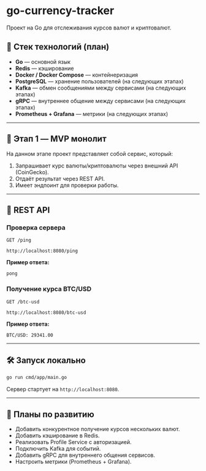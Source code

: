# go-currency-tracker

Проект на Go для отслеживания курсов валют и криптовалют.

## 🚀 Стек технологий (план)
- **Go** — основной язык
- **Redis** — кэширование
- **Docker / Docker Compose** — контейнеризация
- **PostgreSQL** — хранение пользователей (на следующих этапах)
- **Kafka** — обмен сообщениями между сервисами (на следующих этапах)
- **gRPC** — внутреннее общение между сервисами (на следующих этапах)
- **Prometheus + Grafana** — метрики (на следующих этапах)

---

## 📌 Этап 1 — MVP монолит

На данном этапе проект представляет собой сервис, который:
1. Запрашивает курс валюты/криптовалюты через внешний API (CoinGecko).
2. Отдаёт результат через REST API.
3. Имеет эндпоинт для проверки работы.

---

## 🔗 REST API

### Проверка сервера
```http
GET /ping
```
`http://localhost:8080/ping`

**Пример ответа:**
```
pong
```

### Получение курса BTC/USD
```http
GET /btc-usd
```
`http://localhost:8080/btc-usd`

**Пример ответа:**
```
BTC/USD: 29341.00
```

---

## 🛠 Запуск локально

```bash
go run cmd/app/main.go
```

Сервер стартует на `http://localhost:8080`.

---

## 📅 Планы по развитию
- Добавить конкурентное получение курсов нескольких валют.
- Добавить кэширование в Redis.
- Реализовать Profile Service с авторизацией.
- Подключить Kafka для событий.
- Добавить gRPC для внутреннего общения сервисов.
- Настроить метрики (Prometheus + Grafana).